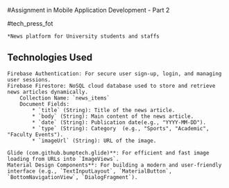 #Assignment in Mobile Application Development - Part 2 

#tech_press_fot

    *News platform for University students and staffs

## Technologies Used
    Firebase Authentication: For secure user sign-up, login, and managing user sessions.
    Firebase Firestore: NoSQL cloud database used to store and retrieve news articles dynamically.
        Collection Name: `news_items`
        Document Fields:
            * `title` (String): Title of the news article.
            * `body` (String): Main content of the news article.
            * `date` (String): Publication date(e.g., "YYYY-MM-DD").
            * `type` (String): Category  (e.g., "Sports", "Academic", "Faculty Events").
            * `imageUrl` (String): URL of the image.

    Glide (com.github.bumptech.glide)**: For efficient and fast image loading from URLs into `ImageViews`.
    Material Design Components**: For building a modern and user-friendly interface (e.g., `TextInputLayout`, `MaterialButton`, `BottomNavigationView`, `DialogFragment`).
